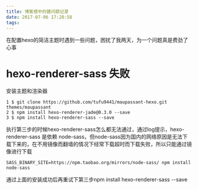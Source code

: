 ```yaml
---
title: 博客搭中的建问题记录
date: 2017-07-06 17:28:58
tags:
---
```

在配置hexo的简洁主题时遇到一些问题，困扰了我两天，为一个问题真是费劲了心事

# hexo-renderer-sass 失败
安装主题和渲染器
	
	1 $ git clone https://github.com/tufu9441/maupassant-hexo.git themes/maupassant
	2 $ npm install hexo-renderer-jade@0.3.0 --save
	3 $ npm install hexo-renderer-sass --save
	
执行第三步的时候hexo-renderer-sass怎么都无法通过，通过log提示，hexo-renderer-sass 是依赖 node-sass，但node-sass因为国内的网络原因是无法下载下来的，在不用镜像而翻墙的情况下经常下载超时而下载失败，所以只能通过镜像进行下载

	SASS_BINARY_SITE=https://npm.taobao.org/mirrors/node-sass/ npm install node-sass
	
通过上面的安装成功后再重试下第三步npm install hexo-renderer-sass --save

